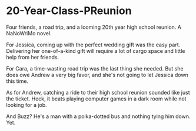 # 20-Year-Class-PReunion
Four friends, a road trip, and a looming 20th year high school reunion. A NaNoWriMo novel.

For Jessica, coming up with the perfect wedding gift was the easy part. Delivering her one-of-a-kind gift will require a lot of cargo space and little help from her friends.

For Cara, a time-wasting road trip was the last thing she needed. But she does owe Andrew a very big favor, and she's not going to let Jessica down this time.

As for Andrew, catching a ride to their high school reunion sounded like just the ticket. Heck, it beats playing computer games in a dark room while not looking for a job.

And Buzz? He's a man with a polka-dotted bus and nothing tying him down. Yet.
